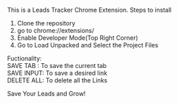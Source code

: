This is a Leads Tracker Chrome Extension.
Steps to install
1. Clone the repository
2. go to chrome://extensions/
3. Enable Developer Mode(Top Right Corner)
4. Go to Load Unpacked and Select the Project Files

Fuctionality:<br/>
SAVE TAB  : To save the current tab<br/>
SAVE INPUT: To save a desired link<br/>
DELETE ALL: To delete all the Links

Save Your Leads and Grow!


